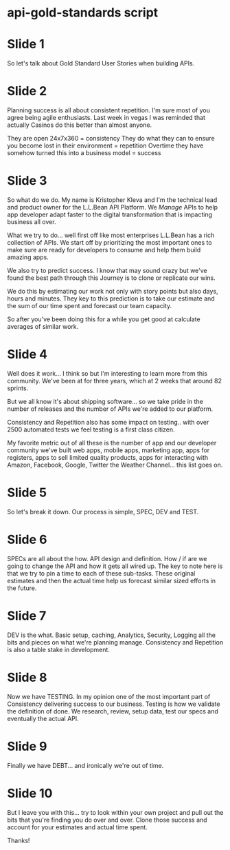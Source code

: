 # api-gold-standards script


# Slide 1
So let's talk about Gold Standard User Stories when building APIs.

# Slide 2
Planning success is all about consistent repetition.  I'm sure most of you agree
 being agile enthusiasts. Last week in vegas I was reminded that actually
Casinos do this better than almost anyone.

They are open 24x7x360 = consistency
They do what they can to ensure you become lost in their environment = repetition
Overtime they have somehow turned this into a business model = success

# Slide 3
So what do we do.  My name is Kristopher Kleva and I'm the technical lead and
product owner for the L.L.Bean API Platform.  We *Manage* APIs to help app developer
adapt faster to the digital transformation that is impacting business all over.

What we try to do... well first off like most enterprises L.L.Bean has a rich
collection of APIs.  We start off by prioritizing the most important ones to make
sure are ready for developers to consume and help them build amazing apps.

We also try to predict success.  I know that may sound crazy but we've found the
best path through this Journey is to clone or replicate our wins.

We do this by estimating our work not only with story points but also days, hours
and minutes.  They key to this prediction is to take our estimate and the sum of
our time spent and forecast our team capacity.

So after you've been doing this for a while you get good at calculate averages
of similar work.

# Slide 4
Well does it work... I think so but I'm interesting to learn more from this
community.  We've been at for three years, which at 2 weeks that around 82 sprints.

But we all know it's about shipping software... so we take pride in the number
of releases and the number of APIs we're added to our platform.

Consistency and Repetition also has some impact on testing.. with over 2500
automated tests we feel testing is a first class citizen.

My favorite metric out of all these is the number of app and our developer community
we've built web apps, mobile apps, marketing app, apps for registers, apps to
sell limited quality products, apps for interacting with Amazon, Facebook,
Google, Twitter the Weather Channel... this list goes on.

# Slide 5
So let's break it down.
Our process is simple, SPEC, DEV and TEST.

# Slide 6
SPECs are all about the how. API design and definition. How / if are we going to change the
API and how it gets all wired up.  The key to note here is that we try to pin a
time to each of these sub-tasks.  These original estimates and then the actual time
help us forecast similar sized efforts in the future.

# Slide 7
DEV is the what.  Basic setup, caching, Analytics, Security, Logging all the
bits and pieces on what we're planning manage.  Consistency and Repetition is
also a table stake in development.

# Slide 8
Now we have TESTING.  In my opinion one of the most important part of Consistency
delivering success to our business.  Testing is how we validate the definition of
done.  We research, review, setup data, test our specs and eventually the actual
API.

# Slide 9
Finally we have DEBT... and ironically we're out of time.

# Slide 10
But I leave you with this... try to look within your own project and pull out
the bits that you're finding you do over and over.  Clone those success and account
for your estimates and actual time spent.

Thanks!

